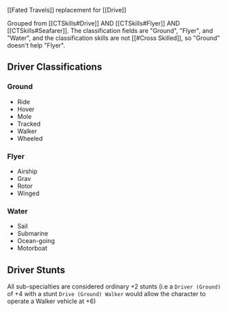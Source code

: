 [[Fated Travels]] replacement for [[Drive]]

Grouped from [[CTSkills#Drive]] AND [[CTSkills#Flyer]] AND [[CTSkills#Seafarer]].  The classification fields are "Ground", "Flyer", and "Water", and the classification skills are not [[#Cross Skilled]], so "Ground" doesn't help "Flyer".

## Driver Classifications
### Ground
  - Ride
  - Hover
  - Mole
  - Tracked
  - Walker
  - Wheeled
### Flyer
  - Airship
  - Grav
  - Rotor
  - Winged
### Water
  - Sail
  - Submarine
  - Ocean-going
  - Motorboat

## Driver Stunts
  All sub-specialties are considered ordinary +2 stunts (i.e a `Driver (Ground)` of +4 with a stunt `Drive (Ground) Walker` would allow the character to operate a Walker vehicle at +6)
